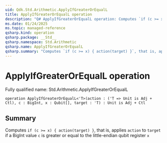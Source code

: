 ```yaml
---
uid: Qdk.Std.Arithmetic.ApplyIfGreaterOrEqualL
title: ApplyIfGreaterOrEqualL operation
description: "Q# ApplyIfGreaterOrEqualL operation: Computes `if (c >= x) { action(target) }`, that is, applies `action` to `target` if a BigInt value `c` is greater or equal to the little-endian qubit register `x`"
ms.date: 01/24/2025
ms.topic: managed-reference
qsharp.kind: operation
qsharp.package: __Std__
qsharp.namespace: Std.Arithmetic
qsharp.name: ApplyIfGreaterOrEqualL
qsharp.summary: "Computes `if (c >= x) { action(target) }`, that is, applies `action` to `target` if a BigInt value `c` is greater or equal to the little-endian qubit register `x`"
---
```


# ApplyIfGreaterOrEqualL operation

Fully qualified name: Std.Arithmetic.ApplyIfGreaterOrEqualL

```qsharp
operation ApplyIfGreaterOrEqualL<'T>(action : ('T => Unit is Adj + Ctl), c : BigInt, x : Qubit[], target : 'T) : Unit is Adj + Ctl
```

## Summary
Computes `if (c >= x) { action(target) }`, that is, applies `action` to `target`
if a BigInt value `c` is greater or equal to the little-endian qubit register `x`
